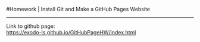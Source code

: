 #Homework | Install Git and Make a GitHub Pages Website

***
Link to github page: 
</br>
https://exodo-ls.github.io/GitHubPageHW/index.html